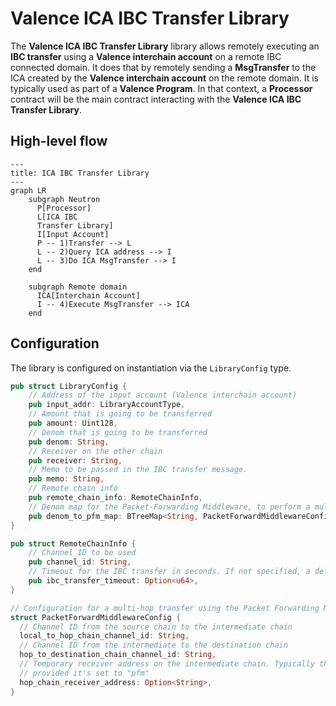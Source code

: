 # Valence ICA IBC Transfer Library

The **Valence ICA IBC Transfer Library** library allows remotely executing an **IBC transfer** using a **Valence interchain account** on a remote IBC connected domain. It does that by remotely sending a **MsgTransfer** to the ICA created by the **Valence interchain account** on the remote domain. It is typically used as part of a **Valence Program**. In that context, a **Processor** contract will be the main contract interacting with the **Valence ICA IBC Transfer Library**.

## High-level flow

```mermaid
---
title: ICA IBC Transfer Library
---
graph LR
    subgraph Neutron
      P[Processor]
      L[ICA IBC
      Transfer Library]
      I[Input Account]
      P -- 1)Transfer --> L
      L -- 2)Query ICA address --> I
      L -- 3)Do ICA MsgTransfer --> I
    end

    subgraph Remote domain
      ICA[Interchain Account]
      I -- 4)Execute MsgTransfer --> ICA
    end
```

## Configuration

The library is configured on instantiation via the `LibraryConfig` type.

```rust
pub struct LibraryConfig {
    // Address of the input account (Valence interchain account)
    pub input_addr: LibraryAccountType,
    // Amount that is going to be transferred
    pub amount: Uint128,
    // Denom that is going to be transferred
    pub denom: String,
    // Receiver on the other chain
    pub receiver: String,
    // Memo to be passed in the IBC transfer message.
    pub memo: String,
    // Remote chain info
    pub remote_chain_info: RemoteChainInfo,
    // Denom map for the Packet-Forwarding Middleware, to perform a multi-hop transfer.
    pub denom_to_pfm_map: BTreeMap<String, PacketForwardMiddlewareConfig>,
}

pub struct RemoteChainInfo {
    // Channel ID to be used
    pub channel_id: String,
    // Timeout for the IBC transfer in seconds. If not specified, a default 600 seconds will be used will be used
    pub ibc_transfer_timeout: Option<u64>,
}

// Configuration for a multi-hop transfer using the Packet Forwarding Middleware
struct PacketForwardMiddlewareConfig {
  // Channel ID from the source chain to the intermediate chain
  local_to_hop_chain_channel_id: String,
  // Channel ID from the intermediate to the destination chain
  hop_to_destination_chain_channel_id: String,
  // Temporary receiver address on the intermediate chain. Typically this is set to an invalid address so the entire transaction will revert if the forwarding fails. If not 
  // provided it's set to "pfm"
  hop_chain_receiver_address: Option<String>,
}
```
